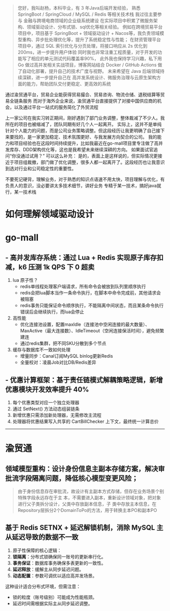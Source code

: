 > 您好，我叫赵杨，本科毕业，有 3 年Java后端开发经验，
> 熟悉 SpringBoot / SpringCloud / MySQL / Redis 等相关技术栈
> 我过往主要参与 金融与跨境电商领域的企业级系统建设 在实际项目中积累了微服务架构、领域驱动设计、分布式锁、sql优化等相关经验。
> 例如在跨境贸易平台项目中，项目基于 SpringBoot + 领域驱动设计 + Nacos等，我负责领域模型重构、异步批处理优化等，提升了系统稳定性与性能；
> 在财资管理平台项目中，通过 SQL 索引优化与分页处理，将接口响应从 2s 优化到 200ms，进一步提升用户体验
> 同时我也非常注重工程质量，对于开发的功能写了相应的单元测试代码覆盖率90%，
> 此外我也保持学习兴趣，私下用 Go 做过高并发相关实战项目，博客网站结合 Docker / GitHub Actions 做了自动化部署，提升自己的技术广度与视野。
> 未来希望在 Java 后端领域持续深耕，进一步提升自己在 高并发系统设计、微服务治理与云原生架构方面的能力，帮助团队交付更稳定、更高效的系统

通过渝贸通平台，贸易企业能获得贸易撮合、贸易咨询、物流仓储、退税结算等贸易全链条服务
而对于海外企业来说，渝贸通平台直接提供了对接中国供应商的机会，以及通过平台一站式的服务简化了外贸流程

上一家公司在我实习转正期间，刚好遇到了部门业务调整，整体裁减了不少人。我所在的项目也被缩减了，团队同期有好几个人一起离开。
实际上，这并不是单纯针对个人能力的问题，而是公司业务策略调整。但这段经历让我更明确了自己接下来要找的，是一家更加稳定、技术氛围更好、与我发展方向契合的公司。
我的能力和项目经验也在这段时间持续提升，比如我最近在go-mall项目里专注做了高并发库存、DDD架构优化等，这也是我希望未来继续深耕的方向。
如果面试官追问“你没通过试用？”
可以这么补充：
是的，表面上是这样说的，但实际情况更接近于项目组裁撤，部门做了优化调整，很多人都一起离开了。这段经历也让我意识到选对行业和公司稳定性的重要性。

不要死记硬背，理解业务，对于熟悉的知识点语速不用太快，项目理解与优化，有负责人的意识，没必要讲太多技术细节，讲好业务
专精于某一技术，搞好java就行，某一技术栈

# 如何理解领域驱动设计

# go-mall
## - 高并发库存系统：通过 Lua + Redis 实现原子库存扣减，k6 压测 1k QPS 下 0 超卖 
1. lua 原子性？
    - redis单线程处理客户端请求，所有命令会被放到队列里顺序执行
    - redis会把lua脚本当作一条命令执行，在脚本中命令完成前，其他请求会被阻塞
    - redis事务只能保证命令顺序执行，不能隔离中间状态，而且某条命令执行错误后会继续执行，而lua会停止
2. 高性能
   - 优化连接池设置，配置maxIdle（连接池中空闲连接的最大数量）、MaxActive（最大连接数）、IdleTimeout（空闲连接保活时间），避免频繁建连
   - 通过redis集群，把不同SKU分散到多个节点
3. 缓存与数据库不一致如何处理
   - 增量同步：Canal订阅MySQL binlog更新Redis
   - 全量校对：凌晨Job对比DB/Redis差异
## - 优惠计算框架：基于责任链模式解耦策略逻辑，新增优惠模块开发效率提升 40%
1. 每个优惠类型对应一个独立处理器
2. 通过 SetNext() 方法动态组装链条
3. 新增优惠只需添加新处理器，无需修改主流程
4. 处理器将优惠结果写入共享的 CartBillChecker 上下文，最终统一计算总价

-------
# 渝贸通
## 领域模型重构：设计身份信息主副本存储方案，解决审批流字段隔离问题，降低核心模型变更风险；
> 由于⾝份信息存在审批流，故设计有主副本⽅式存储，但存在业务场景个别特殊字段永远存在于主
   本，不需要进⼊副本，重新设计领域对象，把对象进⾏⽗⼦类拆分设计，⽗类中存放副本信息，⼦
   类中存放主本信息，在Repository层拆分2个DomainToPo的⽅法，⽤于转换主本PO和副本PO

## 基于 Redis SETNX + 延迟解锁机制，消除 MySQL 主从延迟导致的数据不一致
1. 原子性保障的核心逻辑：
2. **锁隔离**：分布式锁确保同一账号的更新串行化。
3. **事务保证**：数据库事务确保多表更新的一致性。
4. **延迟释放**：缓解主从同步延迟问题。
5. **动态配置**：参数可调优以适应高并发场景。

这种设计适合分布式环境，但需注意：
- 锁的粒度（账号级别）可能成为性能瓶颈。
- 延迟时间需根据实际主从同步延迟调整。

